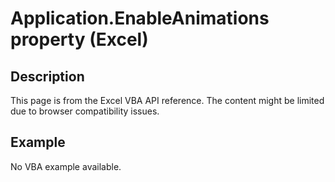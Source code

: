 # Application.EnableAnimations property (Excel)

## Description
This page is from the Excel VBA API reference. The content might be limited due to browser compatibility issues.

## Example
No VBA example available.
